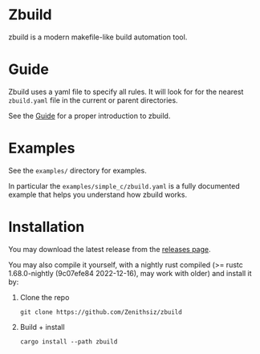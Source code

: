 # Zbuild

zbuild is a modern makefile-like build automation tool.

# Guide

Zbuild uses a yaml file to specify all rules. It will look for for the nearest `zbuild.yaml` file in the current or parent directories.

See the [Guide](./GUIDE.md) for a proper introduction to zbuild.

# Examples

See the `examples/` directory for examples.

In particular the `examples/simple_c/zbuild.yaml` is a fully documented example that helps you understand how zbuild works.

# Installation

You may download the latest release from the [releases page](https://github.com/Zenithsiz/zbuild/releases).

You may also compile it yourself, with a nightly rust compiled (>= rustc 1.68.0-nightly (9c07efe84 2022-12-16), may work with older) and install it by:

1. Clone the repo

   `git clone https://github.com/Zenithsiz/zbuild`

2. Build + install

   `cargo install --path zbuild`
